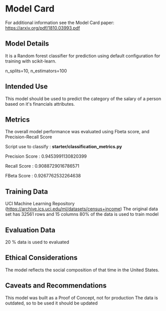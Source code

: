 # Model Card
For additional information see the Model Card paper: https://arxiv.org/pdf/1810.03993.pdf
## Model Details
It is a Random forest classifier for prediction using default configuration for training with scikit-learn.

n_splits=10, n_estimators=100

## Intended Use
This model should be used to predict the category of the salary of a person based on it's financials attributes.

## Metrics
The overall model performance was evaluated using Fbeta score, and Precision-Recall Score

Script use to classify : **starter/classification_metrics.py**

Precision Score :  0.9453991130820399

Recall Score :  0.9088729016786571

FBeta Score :  0.9267762532264638

## Training Data
UCI Machine Learning Repository (https://archive.ics.uci.edu/ml/datasets/census+income)
The original data set has 32561 rows and 15 columns
80% of the data is used to train model

## Evaluation Data
20 % data is used to evaluated

## Ethical Considerations
The model reflects the social composition of that time in the United States.

## Caveats and Recommendations
This model was built as a Proof of Concept, not for production
The data is outdated, so to be used it should be updated
